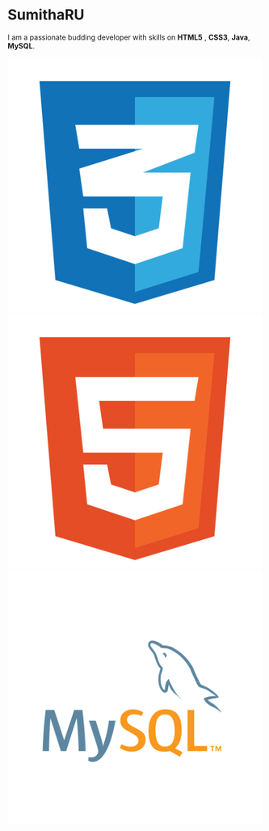 # SumithaRU

I am a passionate budding developer with skills on **HTML5** , **CSS3**, **Java**, **MySQL**.

![HTML5](css-3-svgrepo-com.svg) ![CSS3](html-5-svgrepo-com.svg) ![MYSQL](mysql-logo-svgrepo-com.svg)
